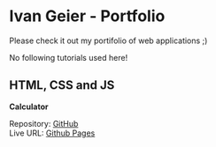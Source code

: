 # Ivan Geier - Portfolio

Please check it out my portifolio of web applications ;) 

No following tutorials used here!

## HTML, CSS and JS

**Calculator**

Repository: [GitHub](https://github.com/ivangeier/calculator)  
Live URL: [Github Pages](https://ivangeier.github.io/calculator/)
